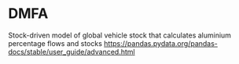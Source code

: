 # DMFA
Stock-driven model of global vehicle stock that calculates aluminium percentage flows and stocks
https://pandas.pydata.org/pandas-docs/stable/user_guide/advanced.html